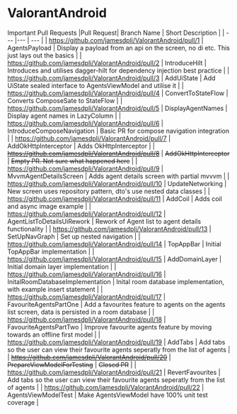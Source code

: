 # ValorantAndroid

Important Pull Requests
|Pull Request| Branch Name | Short Description |
| --- |--- | --- |
| https://github.com/jamesdpli/ValorantAndroid/pull/1 | AgentsPayload | Display a payload from an api on the screen, no di etc. This just lays out the basics |
| https://github.com/jamesdpli/ValorantAndroid/pull/2 | IntroduceHilt | Introduces and utilises dagger-hilt for dependency injection best practice |
| https://github.com/jamesdpli/ValorantAndroid/pull/3 | AddUiState | Add UiState sealed interface to AgentsViewModel and utilise it |
| https://github.com/jamesdpli/ValorantAndroid/pull/4 | ConvertToStateFlow | Converts ComposeSate to StateFlow |
| https://github.com/jamesdpli/ValorantAndroid/pull/5 | DisplayAgentNames | Display agent names in LazyColumn |
| https://github.com/jamesdpli/ValorantAndroid/pull/6 | IntroduceComposeNavigation | Basic PR for compose navigation integration |
| https://github.com/jamesdpli/ValorantAndroid/pull/7 | AddOkHttpInterceptor | Adds OkHttpInterceptor |
| ~~https://github.com/jamesdpli/ValorantAndroid/pull/8~~ | ~~AddOkHttpInterceptor~~ | ~~Empty PR. Not sure what happened here~~ |
| https://github.com/jamesdpli/ValorantAndroid/pull/9 | MvvmAgentDetailsScreen | Adds agent details screen with partial mvvvm |
| https://github.com/jamesdpli/ValorantAndroid/pull/10 | UpdateNetworking | New screen uses repository pattern, dto's use nested data classes |
| https://github.com/jamesdpli/ValorantAndroid/pull/11 | AddCoil | Adds coil and async image example |
| https://github.com/jamesdpli/ValorantAndroid/pull/12 | AgentListToDetailsUiRework | Rework of Agent list to agent details functionality |
| https://github.com/jamesdpli/ValorantAndroid/pull/13 | SetUpNavGraph | Set up nested navigation |
| https://github.com/jamesdpli/ValorantAndroid/pull/14 | TopAppBar | Initial TopAppBar implementation |
| https://github.com/jamesdpli/ValorantAndroid/pull/15 | AddDomainLayer | Initial domain layer implementation |
| https://github.com/jamesdpli/ValorantAndroid/pull/16 | InitalRoomDatabaseImplementation | Inital room database implementation, with example insert statement |
| https://github.com/jamesdpli/ValorantAndroid/pull/17 | FavouriteAgentsPartOne | Add a favourites feature to agents on the agents list screen, data is persisted in a room database |
| https://github.com/jamesdpli/ValorantAndroid/pull/18 | FavouriteAgentsPartTwo | Improve favourite agents feature by moving towards an offline first model |
| https://github.com/jamesdpli/ValorantAndroid/pull/19 | AddTabs | Add tabs so the user can view their favourite agents seperatly from the list of agents |
| ~~https://github.com/jamesdpli/ValorantAndroid/pull/20~~ | ~~PrepareViewModelForTesting~~ | ~~Closed PR~~ |
| https://github.com/jamesdpli/ValorantAndroid/pull/21 | RevertFavourites | Add tabs so the user can view their favourite agents seperatly from the list of agents |
| https://github.com/jamesdpli/ValorantAndroid/pull/22 | AgentsViewModelTest | Make AgentsViewModel have 100% unit test coverage |

